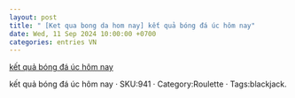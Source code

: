 ```yaml
---
layout: post
title: " [Ket qua bong da hom nay] kết quả bóng đá úc hôm nay"
date: Wed, 11 Sep 2024 10:00:00 +0700
categories: entries VN
---
```

[kết quả bóng đá úc hôm nay](https://nhidong.org.vn/0mIOTNTc.asp)

kết quả bóng đá úc hôm nay · SKU:941 · Category:Roulette · Tags:blackjack.

